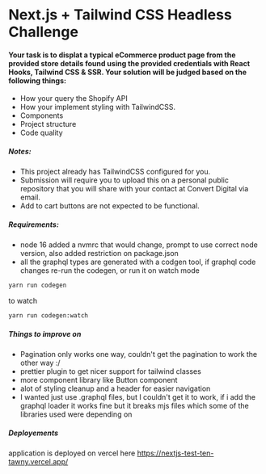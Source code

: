 # Next.js + Tailwind CSS Headless Challenge

#### Your task is to displat a typical eCommerce product page from the provided store details found using the provided credentials with React Hooks, Tailwind CSS & SSR. Your solution will be judged based on the following things:

- How your query the Shopify API
- How your implement styling with TailwindCSS.
- Components
- Project structure
- Code quality

##### Notes:

- This project already has TailwindCSS configured for you.
- Submission will require you to upload this on a personal public repository that you will share with your contact at Convert Digital via email.
- Add to cart buttons are not expected to be functional.

##### Requirements:

- node 16 added a nvmrc that would change, prompt to use correct node version, also added restriction on package.json
- all the graphql types are generated with a codgen tool, if graphql code changes re-run the codegen, or run it on watch mode

```sh
yarn run codegen
```

to watch

```sh
yarn run codegen:watch
```

##### Things to improve on

- Pagination only works one way, couldn't get the pagination to work the other way :/
- prettier plugin to get nicer support for tailwind classes
- more component library like Button component
- alot of styling cleanup and a header for easier navigation
- I wanted just use .graphql files, but I couldn't get it to work, if i add the graphql loader it works fine
  but it breaks mjs files which some of the libraries used were depending on

##### Deployements

application is deployed on vercel
here https://nextjs-test-ten-tawny.vercel.app/
